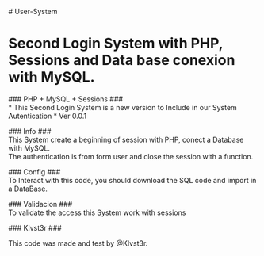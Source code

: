 <html lang="es_MX">
<head>
	<meta charset="utf-8"/>
	<meta name="keywords" content="" />
	<meta name="description" content="" />
	<title>User-System</title>
</head>
<body>
      <p>  
     # User-System
      </p>
      <h1>
      Second Login System with PHP, Sessions and Data base conexion with MySQL.
      </h1>
      <p>
      ### PHP + MySQL + Sessions ###
      <br/>
      * This Second Login System is a new version to Include in our System Autentication
      * Ver 0.0.1
      </p>
      <p>
      ### Info ###
      <br/>
      This System create a beginning of session with PHP, conect a Database with MySQL.
      <br/>
      The authentication is from form user and close the session with a function.
      </p>
      <p>
      ### Config ###
      <br/>
      To Interact with this code, you should download the SQL code and import in a DataBase.
      </p>
      <p>
      ### Validacion ###
      <br/>
      To validate the access this System work with sessions
      </p>
      <p>
      ### Klvst3r ###
      <br/>
      <p>
      This code was made and test by @Klvst3r.
      </p>
</body>
</html>
